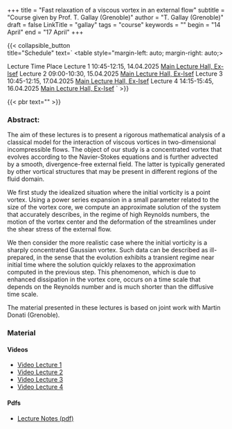 +++
title = "Fast relaxation of a viscous vortex in an external flow"
subtitle = "Course given by Prof. T. Gallay (Grenoble)"
author = "T. Gallay (Grenoble)"
draft = false
LinkTitle = "gallay"
tags = "course"
keywords = ""
begin = "14 April"
end = "17 April"
+++

{{< collapsible_button  
    title="Schedule" 
    text=`
    <table style="margin-left: auto; margin-right: auto;>
  <thead>
    <tr style="text-align: right;">
      <th>Lecture</th>
      <th>Time</th>
      <th>Place</th>
    </tr>
  </thead>
  <tbody>
    <tr>
      <td>Lecture 1</td>
      <td>10:45-12:15, 14.04.2025</td>
      <td><a href='https://www.google.com/maps/dir//Gran+Sasso+Science+Institute,+Viale+Francesco+Crispi,+7+Rectorate,+Via+Michele+Iacobucci,+2,+67100+L'Aquila+AQ,+Italy/@42.3445687,13.31408'>Main Lecture Hall, Ex-Isef</a></td>
    </tr>
    <tr>
      <td>Lecture 2</td>
      <td>09:00-10:30, 15.04.2025</td>
      <td><a href='https://www.google.com/maps/dir//Gran+Sasso+Science+Institute,+Viale+Francesco+Crispi,+7+Rectorate,+Via+Michele+Iacobucci,+2,+67100+L'Aquila+AQ,+Italy/@42.3445687,13.31408'>Main Lecture Hall, Ex-Isef</a></td>
    </tr>
    <tr>
      <td>Lecture 3</td>
      <td>10:45-12:15, 17.04.2025</td>
      <td><a href='https://www.google.com/maps/dir//Gran+Sasso+Science+Institute,+Viale+Francesco+Crispi,+7+Rectorate,+Via+Michele+Iacobucci,+2,+67100+L'Aquila+AQ,+Italy/@42.3445687,13.31408'>Main Lecture Hall, Ex-Isef</a></td>
    </tr>
    <tr>
      <td>Lecture 4</td>
      <td>14:15-15:45, 16.04.2025</td>
      <td><a href='https://www.google.com/maps/dir//Gran+Sasso+Science+Institute,+Viale+Francesco+Crispi,+7+Rectorate,+Via+Michele+Iacobucci,+2,+67100+L'Aquila+AQ,+Italy/@42.3445687,13.31408'>Main Lecture Hall, Ex-Isef</a></td>
    </tr>
  </tbody>
</table>`
>}}

{{< pbr text="" >}}

### Abstract:

The aim of these lectures is to present a rigorous mathematical analysis of a classical model for the interaction of viscous vortices in two-dimensional incompressible flows. The object of our study is a concentrated vortex that evolves according to the Navier-Stokes equations and is further advected by a smooth, divergence-free external field. The latter is typically generated by other vortical structures that may be present in different regions of the fluid domain.

We first study the idealized situation where the initial vorticity is a point vortex. Using a power series expansion in a small parameter related to the size of the vortex core, we compute an approximate solution of the system that accurately describes, in the regime of high Reynolds numbers, the motion of the vortex center and the deformation of the streamlines under the shear stress of the external flow.

We then consider the more realistic case where the initial vorticity is a sharply concentrated Gaussian vortex. Such data can be described as ill-prepared, in the sense that the evolution exhibits a transient regime near initial time where the solution quickly relaxes to the approximation computed in the previous step. This phenomenon, which is due to enhanced dissipation in the vortex core, occurs on a time scale that depends on the Reynolds number and is much shorter than the diffusive time scale.

The material presented in these lectures is based on joint work with Martin Donati (Grenoble).




### Material

#### Videos
* [Video Lecture 1](https://www.youtube.com/watch?v=6AaGtYWkv4I)
* [Video Lecture 2](https://www.youtube.com/watch?v=RMJqg0rQZKo)
* [Video Lecture 3](https://www.youtube.com/watch?v=9f0kvA7PBDs)
* [Video Lecture 4](https://www.youtube.com/watch?v=xwYsRIKAYrs)

#### Pdfs
* [Lecture Notes (pdf)](/pdfs/gallay/NotesGallayLAquila.pdf)


